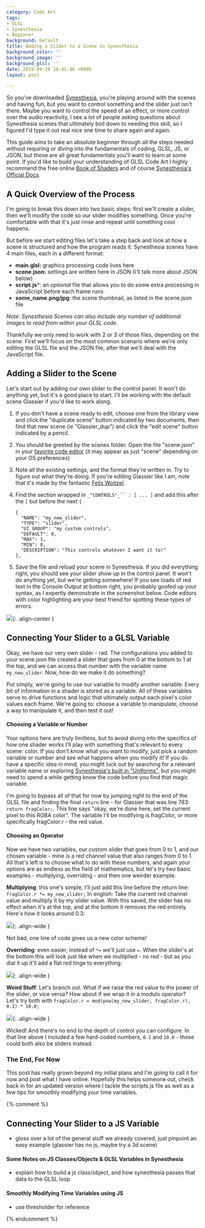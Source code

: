 ```yaml
---
category: Code Art
tags:
- GLSL
- Synesthesia
- Beginner
background: Default
title: Adding a Slider to a Scene in Synesthesia
background_color: ''
background_image: ''
background_glsl: ''
date: 2019-04-20 18:41:46 +0000
layout: post

---
```

So you've downloaded <a href="http://synesthesia.live/" target="_blank">Synesthesia</a>, you're playing around with the scenes and having fun, but you want to control something and the slider just isn't there. Maybe you want to control the speed of an effect, or more control over the audio reactivity, I see a lot of people asking questions about Synesthesia scenes that ultimately boil down to needing this skill, so I figured I'd type it out real nice one time to share again and again.

This guide aims to take an absolute beginner through all the steps needed without requiring or diving into the fundamentals of coding, GLSL, JS, or JSON, but those are all great fundamentals you'll want to learn at some point. If you'd like to build your understanding of GLSL Code Art I highly recommend the free online <a href="https://thebookofshaders.com/" target="_blank">Book of Shaders</a> and of course <a href="https://www.synesthesia.live/docs/index.html" target="_blank">Synesthesia's Official Docs</a>.

## A Quick Overview of the Process

I'm going to break this down into two basic steps: first we'll create a slider, then we'll modify the code so our slider modifies something. Once you're comfortable with that it's just rinse and repeat until something cool happens.

But before we start editing files let's take a step back and look at how a scene is structured and how the program reads it. Synesthesia scenes have 4 main files, each in a different format:

* **main.glsl:** graphics processing code lives here
* **scene.json:** settings are written here in JSON (I'll talk more about JSON below)
* **script.js***: an _optional_ file that allows you to do some extra processing in JavaScript before each frame runs
* **some_name.png/jpg**: the scene thumbnail, as listed in the scene.json file

_Note: Synesthesia Scenes can also include any number of additional images to read from within your GLSL code._

Thankfully we only need to work with 2 or 3 of those files, depending on the scene. First we'll focus on the most common scenario where we're only editing the GLSL file and the JSON file, after that we'll deal with the JavaScript file.

## Adding a Slider to the Scene

Let's start out by adding our own slider to the control panel. It won't do anything yet, but it's a good place to start. I'll be working with the default scene Glassier if you'd like to work along.

1. If you don't have a scene ready to edit, choose one from the library view and click the "duplicate scene" button indicated by two documents, then find that new scene (ie "Glassier_dup") and click the "edit scene" button indicated by a pencil.
2. You should be greeted by the scenes folder. Open the file "scene.json" in your <a href="https://mikkegoes.com/finding-the-best-text-editor-for-coding/" target="_blank">favorite code editor</a> (it may appear as just "scene" depending on your OS preferences)
3. Note all the existing settings, and the format they're written in. Try to figure out what they're doing. If you're editing Glassier like I am, note that it's made by the fantastic <a href="https://www.shadertoy.com/user/Flexi" target="_blank">Felix Woitzel</a>.
4. Find the section wrapped in `_"CONTROLS"_`` : [ ... ]` and add this after the `[` but before the next `{`

       {
         "NAME": "my_new_slider",
         "TYPE": "slider",
         "UI_GROUP": "my custom controls",
         "DEFAULT": 0,
         "MAX": 1,
         "MIN": 0,
         "DESCRIPTION": "This controls whatever I want it to!"
       },
5. Save the file and reload your scene in Synesthesia. If you did everything right, you should see your slider show up in the control panel. It won't do anything yet, but we're getting somewhere! If you see loads of red text in the Console Output at bottom right, you probably goofed up your syntax, as I expertly demonstrate in the screenshot below. Code editors with color highlighting are your best friend for spotting these types of errors.

![](https://res.cloudinary.com/kylegrover/image/upload/./v1555781631/goofed-up-json-syntax-synesthesia.png){: .align-center }

## Connecting Your Slider to a GLSL Variable

Okay, we have our very own slider - rad. The configurations you added to your scene.json file created a slider that goes from 0 at the bottom to 1 at the top, and we can access that number with the variable name `my_new_slider`. Now, how do we make it do something?

Put simply, we're going to use our variable to modify another variable. Every bit of information in a shader is stored as a variable. All of these variables serve to drive functions and logic that ultimately output each pixel's color values each frame. We're going to: choose a variable to manipulate, choose a way to manipulate it, and then test it out!

#### Choosing a Variable or Number

Your options here are truly limitless, but to avoid diving into the specifics of how one shader works I'll play with something that's relevant to every scene: color. If you don't know what you want to modify, just pick a random variable or number and see what happens when you modify it! If you do have a specific idea in mind, you might luck out by searching for a relevant variable name or exploring <a href="https://www.synesthesia.live/docs/uniforms/index.html" target="_blank">Synesthesia's built in "Uniforms"</a>, but you might need to spend a while getting know the code before you find that magic variable.

I'm going to bypass all of that for now by jumping right to the end of the GLSL file and finding the final `return` line - for Glassier that was line 783: `return fragColor;`. This line says "okay, we're done here, set the current pixel to this RGBA color". The variable I'll be modifying is fragColor, or more specifically fragColor.r - the red value.

#### Choosing an Operator

Now we have two variables, our custom slider that goes from 0 to 1, and our chosen variable - mine is a red channel value that also ranges from 0 to 1. All that's left is to choose what to do with these numbers, and again your options are as endless as the field of mathematics, but let's try two basic examples - multiplying, overriding - and then one weirder example.

**Multiplying**: this one's simple, I'll just add this line before the return line: `fragColor.r *= my_new_slider;` In english: Take the current red channel value and multiply it by my slider value. With this saved, the slider has no effect when it's at the top, and at the bottom it removes the red entirely. Here's how it looks around 0.3:

![](https://res.cloudinary.com/kylegrover/image/upload/./v1555785135/glassier-slider-red-times-equals.png){: .align-wide }

Not bad, one line of code gives us a new color scheme!

**Overriding**: even easier, instead of `*=` we'll just use `=`. When the slider's at the bottom this will look just like when we multiplied - no red - but as you dial it up it'll add a flat red tinge to everything:

![](https://res.cloudinary.com/kylegrover/image/upload/./v1555785568/glassier-slider-red-override.png){: .align-wide }

**Weird Stuff**: Let's branch out. What if we raise the red value to the power of the slider, or vice versa? How about if we wrap it in a modulo operator? Let's try both with `fragColor.r = mod(pow(my_new_slider, fragColor.r), 0.1) * 10.0;`

![](https://res.cloudinary.com/kylegrover/image/upload/./v1555784909/glassier-slider-red-mod-pow.png){: .align-wide }

Wicked! And there's no end to the depth of control you can configure. In that line above I included a few hard-coded numbers, `0.1` and `10.0` - those could both also be sliders instead.

### The End, For Now

This post has really grown beyond my initial plans and I'm going to call it for now and post what I have online. Hopefully this helps someone out, check back in for an updated version where I tackle the scripts.js file as well as a few tips for smoothly modifying your time variables.


{% comment %}

## Connecting Your Slider to a JS Variable

* gloss over a lot of the general stuff we already covered, just pinpoint an easy example (glassier has no js, maybe try a 3d scene)

#### Some Notes on JS Classes/Objects & GLSL Variables in Synesthesia

* explain how to build a js class/object, and how synesthesia passes that data to the GLSL loop

#### Smoothly Modifying Time Variables using JS

* use thresholder for reference

{% endcomment %}